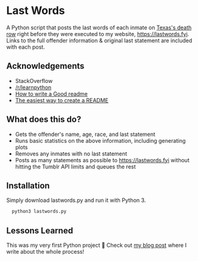 
# Last Words

A Python script that posts the last words of each inmate on [Texas's death row](https://www.tdcj.texas.gov/death_row/dr_executed_offenders.html) right before they were executed to my website, https://lastwords.fyi. Links to the full offender information & original last statement are included with each post.


## Acknowledgements

 - StackOverflow
 - [/r/learnpython](https://www.reddit.com/r/learnpython)
 - [How to write a Good readme](https://bulldogjob.com/news/449-how-to-write-a-good-readme-for-your-github-project)
 - [The easiest way to create a README](https://readme.so/)


## What does this do?

- Gets the offender's name, age, race, and last statement
- Runs basic statistics on the above information, including generating plots
- Removes any inmates with no last statement
- Posts as many statements as possible to https://lastwords.fyi  without hitting the Tumblr API limits and queues the rest


## Installation

Simply download lastwords.py and run it with Python 3. 

```bash
  python3 lastwords.py
```
    
## Lessons Learned

This was my very first Python project 👶 Check out [my blog post](https://automateordie.io/Last-Words-Project/) where I write about the whole process!

